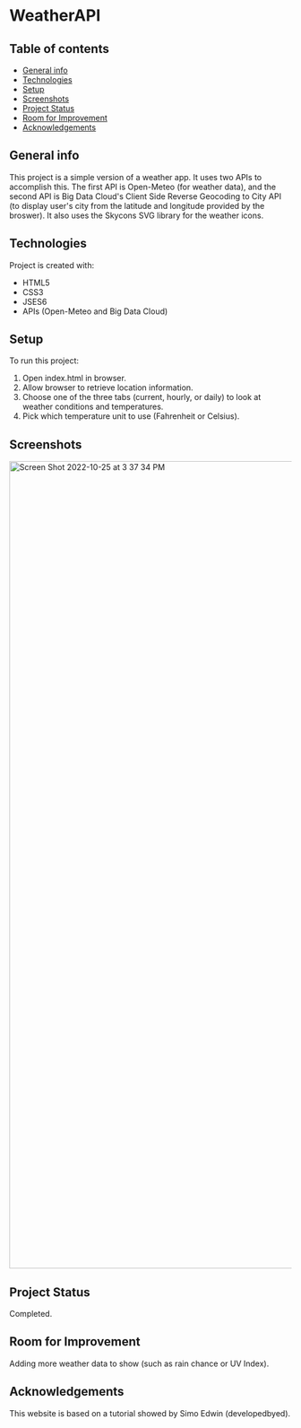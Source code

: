 # WeatherAPI

## Table of contents
* [General info](#general-info)
* [Technologies](#technologies)
* [Setup](#setup)
* [Screenshots](#screenshots)
* [Project Status](#project-status)
* [Room for Improvement](#room-for-improvement)
* [Acknowledgements](#acknowledgements)

## General info
This project is a simple version of a weather app. It uses two APIs to accomplish this. The first API is Open-Meteo (for weather data), and the second API is Big Data Cloud's Client Side Reverse Geocoding to City API (to display user's city from the latitude and longitude provided by the broswer). It also uses the Skycons SVG library for the weather icons.
	
## Technologies
Project is created with:
* HTML5
* CSS3
* JSES6
* APIs (Open-Meteo and Big Data Cloud)
	
## Setup
To run this project:
1. Open index.html in browser.
2. Allow browser to retrieve location information.
3. Choose one of the three tabs (current, hourly, or daily) to look at weather conditions and temperatures.
4. Pick which temperature unit to use (Fahrenheit or Celsius).

## Screenshots
<img width="1440" alt="Screen Shot 2022-10-25 at 3 37 34 PM" src="https://user-images.githubusercontent.com/108149090/197866179-87184dbe-61e9-4a3f-a6b3-60eb236598f0.png">

## Project Status
Completed.

## Room for Improvement
Adding more weather data to show (such as rain chance or UV Index).

## Acknowledgements
This website is based on a tutorial showed by Simo Edwin (developedbyed).

